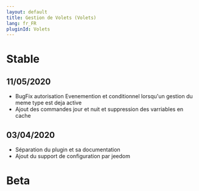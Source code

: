 ```yaml
---
layout: default
title: Gestion de Volets (Volets)
lang: fr_FR
pluginId: Volets
---
```


# Stable
## 11/05/2020
* BugFix autorisation Evenemention et conditionnel lorsqu'un gestion du meme type est deja active
* Ajout des commandes jour et nuit et suppression des varriables en cache
## 03/04/2020
* Séparation du plugin et sa documentation
* Ajout du support de configuration par jeedom

# Beta
